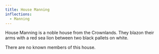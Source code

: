 ```yaml
---
title: House Manning
inflections:
  - Manning
---
```


House Manning is a noble house from the Crownlands. They blazon their arms with a red sea lion between two black pallets on white.

There are no known members of this house.


